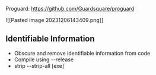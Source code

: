 Proguard: https://github.com/Guardsquare/proguard


![[Pasted image 20231206143409.png]]

## Identifiable Information
- Obscure and remove identifiable information from code 
- Compile using --release
- strip --strip-all [exe]
